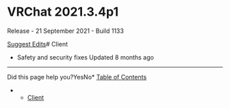 # VRChat 2021.3.4p1

Release - 21 September 2021 - Build 1133

[Suggest Edits](/edit/vrchat-202134p1)# Client


* Safety and security fixes
Updated 8 months ago 



---

Did this page help you?YesNo* [Table of Contents](#)
* + [Client](#client)

